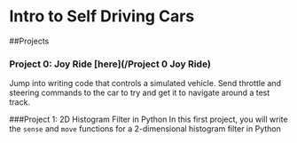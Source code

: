 # Intro to Self Driving Cars

##Projects 

### Project 0: Joy Ride [here](/Project 0 Joy Ride)
Jump into writing code that controls a simulated vehicle. Send throttle and steering commands to the
car to try and get it to navigate around a test track.


###Project 1: 2D Histogram Filter in Python
In this first project, you will write the `sense` and `move` functions for a 2-dimensional histogram filter in
Python
